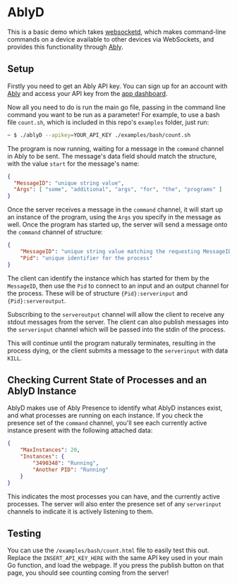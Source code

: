 # AblyD

This is a basic demo which takes [websocketd](https://github.com/joewalnes/websocketd), which makes command-line commands on a device available to other devices via WebSockets, and provides this functionality through [Ably](https://www.ably.com).

## Setup

Firstly you need to get an Ably API key. You can sign up for an account with [Ably](https://www.ably.com/) and access your API key from the [app dashboard](https://www.ably.com/accounts/any/apps/any/app_keys). 

Now all you need to do is run the main go file, passing in the command line command you want to be run as a parameter! For example, to use a bash file `count.sh`, which is included in this repo's `examples` folder, just run:

```bash
~ $ ./ablyD --apikey=YOUR_API_KEY ./examples/bash/count.sh
```

The program is now running, waiting for a message in the `command` channel in Ably to be sent. The message's data field should match the structure, with the value `start` for the message's name:

```json
{
  "MessageID": "unique string value",
  "Args": [ "some", "additional", "args", "for", "the", "programs" ]
}
```

Once the server receives a message in the `command` channel, it will start up an instance of the program, using the `Args` you specify in the message as well. Once the program has started up, the server will send a message onto the `command` channel of structure:

```json
{
	"MessageID": "unique string value matching the requesting MessageID",
	"Pid": "unique identifier for the process"
}
```

The client can identify the instance which has started for them by the `MessageID`, then use the `Pid` to connect to an input and an output channel for the process. These will be of structure `{Pid}:serverinput` and `{Pid}:serveroutput`.

Subscribing to the `serveroutput` channel will allow the client to receive any stdout messages from the server. The client can also publish messages into the `serverinput` channel which will be passed into the stdin of the process.

This will continue until the program naturally terminates, resulting in the process dying, or the client submits a message to the `serverinput` with data `KILL`.

## Checking Current State of Processes and an AblyD Instance

AblyD makes use of Ably Presence to identify what AblyD instances exist, and what processes are running on each instance. If you check the presence set of the `command` channel, you'll see each currently active instance present with the following attached data:

```json
{
	"MaxInstances": 20,
	"Instances": {
		"3490348": "Running",
		"Another PID": "Running"
	}
}
```

This indicates the most processes you can have, and the currently active processes. The server will also enter the presence set of any `serverinput` channels to indicate it is actively listening to them.

## Testing

You can use the `/examples/bash/count.html` file to easily test this out. Replace the `INSERT_API_KEY_HERE` with the same API key used in your main Go function, and load the webpage. If you press the publish button on that page, you should see counting coming from the server!